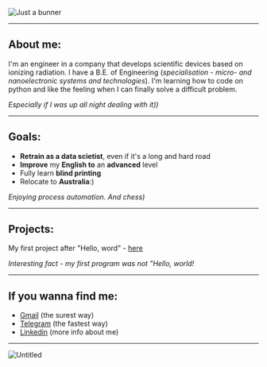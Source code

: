 ![Just a bunner](https://user-images.githubusercontent.com/91522891/161520646-6046cacb-173b-4ba0-8198-030147ca2845.png)
___
## About me:

I'm an engineer in a company that develops scientific devices based on ionizing radiation. I have a B.E. of Engineering (*specialisation - micro- and nanoelectronic systems and technologies*). I'm learning how to code on python and like the feeling when I can finally solve a difficult problem. 

*Especially if I was up all night dealing with it))*
___
## Goals:

* **Retrain as a data scietist**, even if it's a long and hard road
* **Improve** my **English to** an **advanced** level
* Fully learn **blind printing**
* Relocate to **Australia**:)

*Enjoying process automation. And chess)*
___
## Projects:

My first project after "Hello, word" - [here](https://github.com/cherkesovbasil/Processing_of_diffractogram_data)

*Interesting fact - my first program was not "Hello, world!*
___
## If you wanna find me:

* [Gmail](mailto:cherkesovbasil@gmail.com) (the surest way)
* [Telegram](https://t.me/Ch_Basil) (the fastest way)
* [Linkedin](https://www.linkedin.com/in/cherkesovbasil/) (more info about me)
___
![Untitled](https://user-images.githubusercontent.com/91522891/161718060-1acad584-47e7-4f28-bdcc-40743cde4b77.gif)
